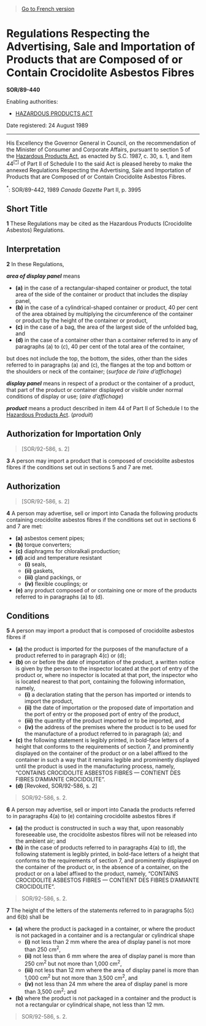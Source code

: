 > [Go to French version](/fr/Règlements/Décrets,%20ordonnances%20et%20règlements%20statutaires/89/440.md)

# Regulations Respecting the Advertising, Sale and Importation of Products that are Composed of or Contain Crocidolite Asbestos Fibres

**SOR/89-440**

Enabling authorities: 
- [HAZARDOUS PRODUCTS ACT](/en/Acts/Revised%20Statutes%20of%20Canada/H/H-3.md)

Date registered: 24 August 1989

----------

His Excellency the Governor General in Council, on the recommendation of the Minister of Consumer and Corporate Affairs, pursuant to section 5 of the [Hazardous Products Act](/en/Acts/Revised%20Statutes%20of%20Canada/H/H-3.md), as enacted by S.C. 1987, c. 30, s. 1, and item 44<sup><a href='#fn_sor-89-440_e_hq_3364'>[*]</a></sup> of Part II of Schedule I to the said Act is pleased hereby to make the annexed Regulations Respecting the Advertising, Sale and Importation of Products that are Composed of or Contain Crocidolite Asbestos Fibres.

<a name='fn_sor-89-440_e_hq_3364'><sup>*</sup></a>: SOR/89-442, 1989 *Canada Gazette* Part II, p. 3995<br />




## Short Title


**1** These Regulations may be cited as the Hazardous Products (Crocidolite Asbestos) Regulations.




## Interpretation


**2** In these Regulations,

***area of display panel*** means
- **(a)** in the case of a rectangular-shaped container or product, the total area of the side of the container or product that includes the display panel,
- **(b)** in the case of a cylindrical-shaped container or product, 40 per cent of the area obtained by multiplying the circumference of the container or product by the height of the container or product,
- **(c)** in the case of a bag, the area of the largest side of the unfolded bag, and
- **(d)** in the case of a container other than a container referred to in any of paragraphs (a) to (*c*), 40 per cent of the total area of the container,

but does not include the top, the bottom, the sides, other than the sides referred to in paragraphs (a) and (c), the flanges at the top and bottom or the shoulders or neck of the container; (*surface de l’aire d’affichage*)

***display panel*** means in respect of a product or the container of a product, that part of the product or container displayed or visible under normal conditions of display or use; (*aire d’affichage*)

***product*** means a product described in item 44 of Part II of Schedule I to the [Hazardous Products Act](/en/Acts/Revised%20Statutes%20of%20Canada/H/H-3.md). (*produit*)




## Authorization for Importation Only
> [SOR/92-586, s. 2]



**3** A person may import a product that is composed of crocidolite asbestos fibres if the conditions set out in sections 5 and 7 are met.




## Authorization
> [SOR/92-586, s. 2]



**4** A person may advertise, sell or import into Canada the following products containing crocidolite asbestos fibres if the conditions set out in sections 6 and 7 are met:
- **(a)** asbestos cement pipes;
- **(b)** torque converters;
- **(c)** diaphragms for chloralkali production;
- **(d)** acid and temperature resistant
	- **(i)** seals,
	- **(ii)** gaskets,
	- **(iii)** gland packings, or
	- **(iv)** flexible couplings; or
- **(e)** any product composed of or containing one or more of the products referred to in paragraphs (a) to (d).




## Conditions


**5** A person may import a product that is composed of crocidolite asbestos fibres if
- **(a)** the product is imported for the purposes of the manufacture of a product referred to in paragraph 4(c) or (d);
- **(b)** on or before the date of importation of the product, a written notice is given by the person to the inspector located at the port of entry of the product or, where no inspector is located at that port, the inspector who is located nearest to that port, containing the following information, namely,
	- **(i)** a declaration stating that the person has imported or intends to import the product,
	- **(ii)** the date of importation or the proposed date of importation and the port of entry or the proposed port of entry of the product,
	- **(iii)** the quantity of the product imported or to be imported, and
	- **(iv)** the address of the premises where the product is to be used for the manufacture of a product referred to in paragraph (a); and
- **(c)** the following statement is legibly printed, in bold-face letters of a height that conforms to the requirements of section 7, and prominently displayed on the container of the product or on a label affixed to the container in such a way that it remains legible and prominently displayed until the product is used in the manufacturing process, namely, “CONTAINS CROCIDOLITE ASBESTOS FIBRES — CONTIENT DES FIBRES D’AMIANTE CROCIDOLITE”.
- **(d)** [Revoked, SOR/92-586, s. 2]
> SOR/92-586, s. 2.




**6** A person may advertise, sell or import into Canada the products referred to in paragraphs 4(a) to (e) containing crocidolite asbestos fibres if
- **(a)** the product is constructed in such a way that, upon reasonably foreseeable use, the crocidolite asbestos fibres will not be released into the ambient air; and
- **(b)** in the case of products referred to in paragraphs 4(a) to (d), the following statement is legibly printed, in bold-face letters of a height that conforms to the requirements of section 7, and prominently displayed on the container of the product or, in the absence of a container, on the product or on a label affixed to the product, namely, “CONTAINS CROCIDOLITE ASBESTOS FIBRES — CONTIENT DES FIBRES D’AMIANTE CROCIDOLITE”.
> SOR/92-586, s. 2.




**7** The height of the letters of the statements referred to in paragraphs 5(c) and 6(b) shall be
- **(a)** where the product is packaged in a container, or where the product is not packaged in a container and is a rectangular or cylindrical shape
	- **(i)** not less than 2 mm where the area of display panel is not more than 250 cm<sup>2</sup>,
	- **(ii)** not less than 6 mm where the area of display panel is more than 250 cm<sup>2</sup> but not more than 1,000 cm<sup>2</sup>,
	- **(iii)** not less than 12 mm where the area of display panel is more than 1,000 cm<sup>2</sup> but not more than 3,500 cm<sup>2</sup>, and
	- **(iv)** not less than 24 mm where the area of display panel is more than 3,500 cm<sup>2</sup>; and
- **(b)** where the product is not packaged in a container and the product is not a rectangular or cylindrical shape, not less than 12 mm.
> SOR/92-586, s. 2.



